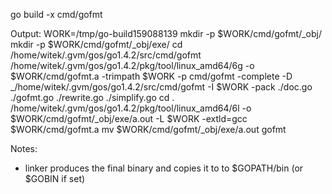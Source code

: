 

go build -x cmd/gofmt


Output:
WORK=/tmp/go-build159088139
mkdir -p $WORK/cmd/gofmt/_obj/
mkdir -p $WORK/cmd/gofmt/_obj/exe/
cd /home/witek/.gvm/gos/go1.4.2/src/cmd/gofmt
/home/witek/.gvm/gos/go1.4.2/pkg/tool/linux_amd64/6g -o $WORK/cmd/gofmt.a -trimpath $WORK -p cmd/gofmt -complete -D _/home/witek/.gvm/gos/go1.4.2/src/cmd/gofmt -I $WORK -pack ./doc.go ./gofmt.go ./rewrite.go ./simplify.go
cd .
/home/witek/.gvm/gos/go1.4.2/pkg/tool/linux_amd64/6l -o $WORK/cmd/gofmt/_obj/exe/a.out -L $WORK -extld=gcc $WORK/cmd/gofmt.a
mv $WORK/cmd/gofmt/_obj/exe/a.out gofmt


Notes:
- linker produces the final binary and copies it to to $GOPATH/bin (or $GOBIN if set)
